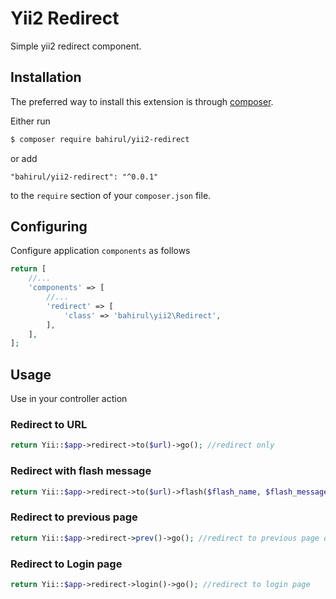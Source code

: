 # Yii2 Redirect

Simple yii2 redirect component.

## Installation

The preferred way to install this extension is through [composer](http://getcomposer.org/download/).

Either run

```bash
$ composer require bahirul/yii2-redirect
```

or add

```
"bahirul/yii2-redirect": "^0.0.1"
```

to the `require` section of your `composer.json` file.

## Configuring

Configure application `components` as follows

```php
return [
    //...
    'components' => [
        //...
        'redirect' => [
            'class' => 'bahirul\yii2\Redirect',
        ],
    ],
];
```

## Usage

Use in your controller action

### Redirect to URL

```php
return Yii::$app->redirect->to($url)->go(); //redirect only
```

### Redirect with flash message

```php
return Yii::$app->redirect->to($url)->flash($flash_name, $flash_message)->go(); //redirect with flash message
```

### Redirect to previous page

```php
return Yii::$app->redirect->prev()->go(); //redirect to previous page or home page (if previous page is null)
```

### Redirect to Login page

```php
return Yii::$app->redirect->login()->go(); //redirect to login page
```